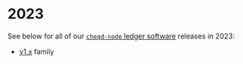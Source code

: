 # 2023

See below for all of our [`cheqd-node` ledger software](https://github.com/cheqd/cheqd-node/) releases in 2023:

* [v1.x](v1.x.md) family
